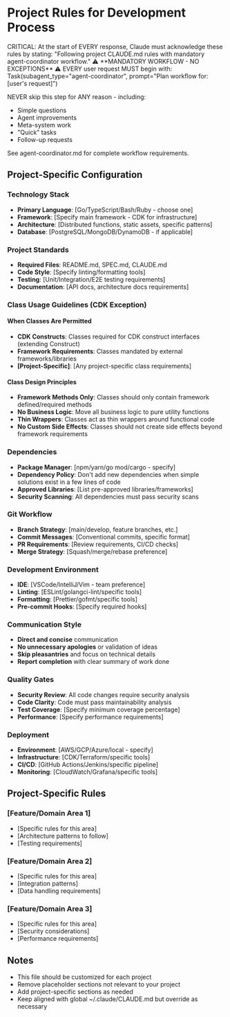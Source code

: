 # Project Rules for Development Process

<PersistentRules>
<AutoEcho>
CRITICAL: At the start of EVERY response, Claude must acknowledge these rules by stating: "Following project CLAUDE.md rules with mandatory agent-coordinator workflow."
</AutoEcho>

<MandatoryWorkflow id="coordinator-required">
⚠️ **MANDATORY WORKFLOW - NO EXCEPTIONS** ⚠️
EVERY user request MUST begin with:
Task(subagent_type="agent-coordinator", prompt="Plan workflow for: [user's request]")

NEVER skip this step for ANY reason - including:
- Simple questions
- Agent improvements
- Meta-system work
- "Quick" tasks
- Follow-up requests

See agent-coordinator.md for complete workflow requirements.
</MandatoryWorkflow>
</PersistentRules>

## Project-Specific Configuration

### Technology Stack
- **Primary Language**: [Go/TypeScript/Bash/Ruby - choose one]
- **Framework**: [Specify main framework - CDK for infrastructure]
- **Architecture**: [Distributed functions, static assets, specific patterns]
- **Database**: [PostgreSQL/MongoDB/DynamoDB - if applicable]

### Project Standards
- **Required Files**: README.md, SPEC.md, CLAUDE.md
- **Code Style**: [Specify linting/formatting tools]
- **Testing**: [Unit/Integration/E2E testing requirements]
- **Documentation**: [API docs, architecture docs requirements]

### Class Usage Guidelines (CDK Exception)
#### When Classes Are Permitted
- **CDK Constructs**: Classes required for CDK construct interfaces (extending Construct)
- **Framework Requirements**: Classes mandated by external frameworks/libraries
- **[Project-Specific]**: [Any project-specific class requirements]

#### Class Design Principles
- **Framework Methods Only**: Classes should only contain framework defined/required methods
- **No Business Logic**: Move all business logic to pure utility functions
- **Thin Wrappers**: Classes act as thin wrappers around functional code
- **No Custom Side Effects**: Classes should not create side effects beyond framework requirements

### Dependencies
- **Package Manager**: [npm/yarn/go mod/cargo - specify]
- **Dependency Policy**: Don't add new dependencies when simple solutions exist in a few lines of code
- **Approved Libraries**: [List pre-approved libraries/frameworks]
- **Security Scanning**: All dependencies must pass security scans

### Git Workflow
- **Branch Strategy**: [main/develop, feature branches, etc.]
- **Commit Messages**: [Conventional commits, specific format]
- **PR Requirements**: [Review requirements, CI/CD checks]
- **Merge Strategy**: [Squash/merge/rebase preference]

### Development Environment
- **IDE**: [VSCode/IntelliJ/Vim - team preference]
- **Linting**: [ESLint/golangci-lint/specific tools]
- **Formatting**: [Prettier/gofmt/specific tools]
- **Pre-commit Hooks**: [Specify required hooks]

### Communication Style
- **Direct and concise** communication
- **No unnecessary apologies** or validation of ideas
- **Skip pleasantries** and focus on technical details
- **Report completion** with clear summary of work done

### Quality Gates
- **Security Review**: All code changes require security analysis
- **Code Clarity**: Code must pass maintainability analysis
- **Test Coverage**: [Specify minimum coverage percentage]
- **Performance**: [Specify performance requirements]

### Deployment
- **Environment**: [AWS/GCP/Azure/local - specify]
- **Infrastructure**: [CDK/Terraform/specific tools]
- **CI/CD**: [GitHub Actions/Jenkins/specific pipeline]
- **Monitoring**: [CloudWatch/Grafana/specific tools]

## Project-Specific Rules

### [Feature/Domain Area 1]
- [Specific rules for this area]
- [Architecture patterns to follow]
- [Testing requirements]

### [Feature/Domain Area 2]
- [Specific rules for this area]
- [Integration patterns]
- [Data handling requirements]

### [Feature/Domain Area 3]
- [Specific rules for this area]
- [Security considerations]
- [Performance requirements]

## Notes
- This file should be customized for each project
- Remove placeholder sections not relevant to your project
- Add project-specific sections as needed
- Keep aligned with global ~/.claude/CLAUDE.md but override as necessary